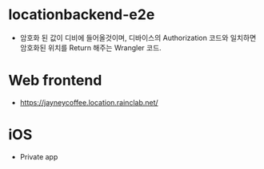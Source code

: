# locationbackend-e2e
- 암호화 된 값이 디비에 들어올것이며, 디바이스의 Authorization 코드와 일치하면 암호화된 위치를 Return 해주는 Wrangler 코드.

# Web frontend
- https://jayneycoffee.location.rainclab.net/

# iOS
- Private app
